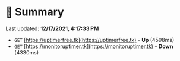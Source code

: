 # 📖 Summary
Last updated: **12/17/2021, 4:17:33 PM**

- `GET` [https://uptimerfree.tk](https://uptimerfree.tk) - **Up** (4598ms)
- `GET` [https://monitoruptimer.tk](https://monitoruptimer.tk) - **Down** (4330ms)
